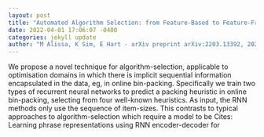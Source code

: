 ```yaml
--- 
layout: post 
title: "Automated Algorithm Selection: from Feature-Based to Feature-Free Approaches" 
date: 2022-04-01 17:06:07 -0400 
categories: jekyll update 
author: "M Alissa, K Sim, E Hart - arXiv preprint arXiv:2203.13392, 2022" 
--- 
```

We propose a novel technique for algorithm-selection, applicable to optimisation domains in which there is implicit sequential information encapsulated in the data, eg, in online bin-packing. Specifically we train two types of recurrent neural networks to predict a packing heuristic in online bin-packing, selecting from four well-known heuristics. As input, the RNN methods only use the sequence of item-sizes. This contrasts to typical approaches to algorithm-selection which require a model to be Cites: Learning phrase representations using RNN encoder-decoder for